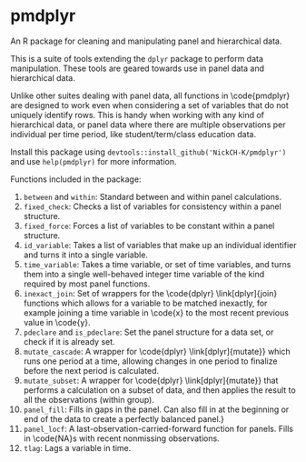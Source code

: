 # pmdplyr
An R package for cleaning and manipulating panel and hierarchical data.

This is a suite of tools extending the `dplyr` package to perform data manipulation. These tools are geared towards use in panel data and hierarchical data.

Unlike other suites dealing with panel data, all functions in \code{pmdplyr} are designed to work even when considering a set of variables that do not uniquely identify rows. This is handy when working with any kind of hierarchical data, or panel data where there are multiple observations per individual per time period, like student/term/class education data.

Install this package using `devtools::install_github('NickCH-K/pmdplyr')` and use `help(pmdplyr)` for more information.

Functions included in the package:

1. `between` and `within`: Standard between and within panel calculations.
2. `fixed_check`: Checks a list of variables for consistency within a panel structure.
3. `fixed_force`: Forces a list of variables to be constant within a panel structure.
4. `id_variable`: Takes a list of variables that make up an individual identifier and turns it into a single variable.
5. `time_variable`: Takes a time variable, or set of time variables, and turns them into a single well-behaved integer time variable of the kind required by most panel functions.
6. `inexact_join`: Set of wrappers for the \code{dplyr} \link[dplyr]{join} functions which allows for a variable to be matched inexactly, for example joining a time variable in \code{x} to the most recent previous value in \code{y}.
7. `pdeclare` and `is_pdeclare`: Set the panel structure for a data set, or check if it is already set.
8. `mutate_cascade`: A wrapper for \code{dplyr} \link[dplyr]{mutate}} which runs one period at a time, allowing changes in one period to finalize before the next period is calculated.
9. `mutate_subset`: A wrapper for \code{dplyr} \link[dplyr]{mutate}} that performs a calculation on a subset of data, and then applies the result to all the observations (within group).
10. `panel_fill`: Fills in gaps in the panel. Can also fill in at the beginning or end of the data to create a perfectly balanced panel.}
11. `panel_locf`: A last-observation-carried-forward function for panels. Fills in \code{NA}s with recent nonmissing observations.
12. `tlag`: Lags a variable in time.
